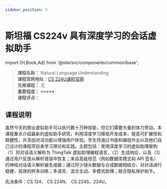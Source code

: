 ```yaml
---
sidebar_position: 5
---
```


# 斯坦福 CS224v 具有深度学习的会话虚拟助手
import {H,Book,Ad} from '@site/src/components/common/base';




>**课程名称：** Natural Language Understanding           
**课程官网地址：**[CS 224U课程官网](http://web.stanford.edu/class/cs224u/)  
**先修课程：** 无  
**重要程度：** ※※※※※  
**课程评点：** 

## 课程说明
虽然今天的商业虚拟助手可以执行数十万种技能，但它们需要大量的体力劳动。本课程重点介绍最新的虚拟助手研究，利用深度学习降低开发成本，提高可扩展性和稳健性，并添加对话功能以增强用户体验。学生将通过书面和编程作业以及他们自己设计的课程项目来学习理论和实践。主题包括：使用深度学习的虚拟助理架构（1）将对话语义解析为 ThingTalk 虚拟助理编程语言，（2）生成响应，以及（3）通过用户反馈从解析错误中恢复；来自高级规范（例如数据库模式和 API 签名）的神经对话语义解析器生成器；通过将少镜头数据与合成数据相结合，对对话进行稳健、高效的样本训练；多语言、混合主动、多模式助理；联合隐私保护助手。


先决条件：CS 124、 CS 224N、 CS 224S、224U。

<Comment></Comment>
